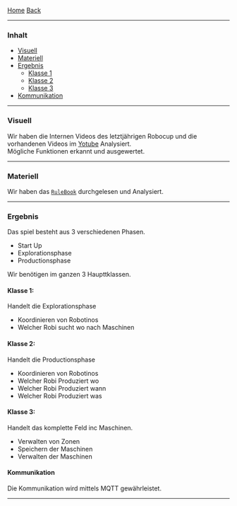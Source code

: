 [Home](home) [Back](KonzeptFL)  

----------

### Inhalt ###

- <a href="#v">Visuell</a>
- <a href="#m">Materiell</a>
- <a href="#e">Ergebnis</a>
	- <a href="#k1">Klasse 1</a>
	- <a href="#k2">Klasse 2</a>
	- <a href="#k3">Klasse 3</a>
- <a href="#com">Kommunikation</a>

----------
### <a name="v">Visuell</a> ###

Wir haben die Internen Videos des letztjährigen Robocup und die vorhandenen Videos im [Yotube](https://www.youtube.com/) Analysiert.  
Mögliche Funktionen erkannt und ausgewertet.   

----------

### <a name="m">Materiell</a> ###

Wir haben das [`RuleBook`](http://www.robocup-logistics.org/rules/rulebook2015.pdf?attredirects=0&d=1) durchgelesen und Analysiert.    

----------


### <a name="e">Ergebnis</a> ###

Das spiel besteht aus 3 verschiedenen Phasen.
- Start Up
- Explorationsphase
- Productionsphase

Wir benötigen im ganzen 3 Haupttklassen.  

#### <a name="k1">Klasse 1:</a>  
Handelt die Explorationsphase
 - Koordinieren von Robotinos 
- Welcher Robi sucht wo nach Maschinen    
  
#### <a name="k2">Klasse 2:</a>  
Handelt die Productionsphase
 - Koordinieren von Robotinos
- Welcher Robi Produziert wo  
- Welcher Robi Produziert wann     
- Welcher Robi Produziert was 

#### <a name="k3">Klasse 3:</a>   
Handelt das komplette Feld inc Maschinen.  
- Verwalten von Zonen  
- Speichern der Maschinen
- Verwalten der Maschinen

#### <a name="com">Kommunikation</a> #####

Die Kommunikation wird mittels MQTT gewährleistet.  


----------